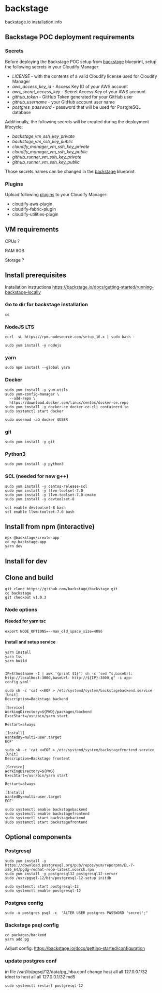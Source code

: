 # backstage
backstage.io installation info

## Backstage POC deployment requirements
### Secrets
Before deploying the Backstage POC setup from [backstage](./blueprints/backstage.yaml)
blueprint, setup the following secrets in your Cloudify Manager:

 - _LICENSE_ - with the contents of a valid Cloudify license used for Cloudify Manager
 - _aws_access_key_id_ - Access Key ID of your AWS account
 - _aws_secret_access_key_ - Secret Access Key of your AWS account
 - _github_token_ - GitHub Token generated for your GitHub user
 - _github_username_ - your GitHub account user name
 - _postgres_password_ - password that will be used for PostgreSQL database

Additionally, the following secrets will be created during the deployment lifecycle:

 - _backstage_vm_ssh_key_private_
 - _backstage_vm_ssh_key_public_
 - _cloudify_manager_vm_ssh_key_private_
 - _cloudify_manager_vm_ssh_key_public_
 - _github_runner_vm_ssh_key_private_
 - _github_runner_vm_ssh_key_public_

Those secrets names can be changed in the [backstage](./blueprints/backstage.yaml) blueprint.

### Plugins
Upload following [plugins](https://cloudify.co/plugins/) to your Cloudify Manager:

 - cloudify-aws-plugin
 - cloudify-fabric-plugin
 - cloudify-utilities-plugin

## VM requirements
CPUs ?

RAM 8GB

Storage ?

## Install prerequisites

Installation instructions https://backstage.io/docs/getting-started/running-backstage-locally

### Go to dir for backstage installation
```
cd
```

### NodeJS LTS
```
curl -sL https://rpm.nodesource.com/setup_16.x | sudo bash -

sudo yum install -y nodejs
```

### yarn
```
sudo npm install --global yarn
```

### Docker
```
sudo yum install -y yum-utils
sudo yum-config-manager \
  --add-repo \
  https://download.docker.com/linux/centos/docker-ce.repo
sudo yum install -y docker-ce docker-ce-cli containerd.io
sudo systemctl start docker

sudo usermod -aG docker $USER
```

### git
```
sudo yum install -y git
```

### Python3 
```
sudo yum install -y python3
```


### SCL (needed for new g++)
```
sudo yum install -y centos-release-scl
sudo yum install -y llvm-toolset-7.0
sudo yum install -y llvm-toolset-7.0-cmake
sudo yum install -y devtoolset-8

scl enable devtoolset-8 bash
scl enable llvm-toolset-7.0 bash
```

## Install from npm (interactive)
```
npx @backstage/create-app
cd my-backstage-app
yarn dev
```

## Install for dev

## Clone and build
```
git clone https://github.com/backstage/backstage.git
cd backstage
git checkout v1.0.3
```

### Node options
#### Needed for yarn tsc
```
export NODE_OPTIONS=--max_old_space_size=4096
```
#### Install and setup service
```
yarn install
yarn tsc
yarn build


IP=$(hostname -I | awk '{print $1}') sh -c 'sed "s,baseUrl: http://localhost:3000,baseUrl: http://${IP}:3000,g" -i app-config.yaml'

sudo sh -c 'cat <<EOF > /etc/systemd/system/backstagebackend.service
[Unit]
Description=Backstage backend

[Service]
WorkingDirectory=${PWD}/packages/backend
ExecStart=/usr/bin/yarn start

Restart=always

[Install]
WantedBy=multi-user.target
EOF'

sudo sh -c 'cat <<EOF > /etc/systemd/system/backstagefrontend.service
[Unit]
Description=Backstage frontent

[Service]
WorkingDirectory=${PWD}
ExecStart=/usr/bin/yarn start

Restart=always

[Install]
WantedBy=multi-user.target
EOF'

sudo systemctl enable backstagebackend
sudo systemctl enable backstagefrontend
sudo systemctl start backstagebackend
sudo systemctl start backstagefrontend
```

## Optional components
### Postgresql
```
sudo yum install -y https://download.postgresql.org/pub/repos/yum/reporpms/EL-7-x86_64/pgdg-redhat-repo-latest.noarch.rpm
sudo yum install -y postgresql12 postgresql12-server
sudo /usr/pgsql-12/bin/postgresql-12-setup initdb

sudo systemctl start postgresql-12
sudo systemctl enable postgresql-12
```
### Postgres config
```
sudo -u postgres psql -c  "ALTER USER postgres PASSWORD 'secret';"
```
### Backstage psql config
```
cd packages/backend
yarn add pg
```
Adjust config: https://backstage.io/docs/getting-started/configuration

### update postgres conf
in file /var/lib/pgsql/12/data/pg_hba.conf
change
host    all             all             127.0.0.1/32            idnet
to
host    all             all             127.0.0.1/32            md5

```
sudo systemctl restart postgresql-12
```

